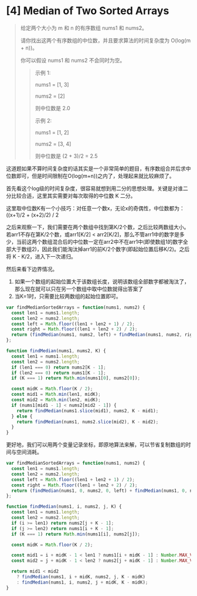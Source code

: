 # [4] Median of Two Sorted Arrays

>给定两个大小为 m 和 n 的有序数组 nums1 和 nums2。
>
>请你找出这两个有序数组的中位数，并且要求算法的时间复杂度为 O(log(m + n))。
>
>你可以假设 nums1 和 nums2 不会同时为空。
>
>>示例 1:
>>
>>nums1 = [1, 3]
>>
>>nums2 = [2]
>>
>>则中位数是 2.0
>>
>>示例 2:
>>
>>nums1 = [1, 2]
>>
>>nums2 = [3, 4]
>>
>>则中位数是 (2 + 3)/2 = 2.5

这道题如果不算时间复杂度的话其实是一个非常简单的题目，有序数组合并后求中位数即可，但是时间限制在O(log(m+n))之内了，处理起来就比较麻烦了。

首先看这个log级的时间复杂度，很容易就想到用二分的思想处理。关键是对谁二分比较合适，这里其实需要对每次取得的中位数 K 二分。

这里取中位数K有一个小技巧：对任意一个数x，无论x的奇偶性，中位数都为： ((x+1)/2 + (x+2)/2) / 2

之后来观察一下，我们需要在两个数组中找到第K/2个数，之后比较两数组大小。若arr1不存在第K/2个数，或arr1[K/2] < arr2[K/2]，那么不管arr1中的数字是多少，当前这两个数组混合后的中位数一定在arr2中不在arr1中(即使数组1的数字全部大于数组2)，因此我们能淘汰掉arr1的前K/2个数字(即起始位置后移K/2)。之后将 K - K/2，进入下一次递归。

然后来看下边界情况。

1. 如果一个数组的起始位置大于该数组长度，说明该数组全部数字都被淘汰了，那么现在就可以只在另一个数组中取中位数就得出答案了
2. 当K=1时，只需要比较两数组的起始位置即可。

```js
var findMedianSortedArrays = function(nums1, nums2) {
  const len1 = nums1.length;
  const len2 = nums2.length;
  const left = Math.floor((len1 + len2 + 1) / 2);
  const right = Math.floor((len1 + len2 + 2) / 2);
  return (findMedian(nums1, nums2, left) + findMedian(nums1, nums2, right)) / 2;
};

function findMedian(nums1, nums2, K) {
  const len1 = nums1.length;
  const len2 = nums2.length;
  if (len1 === 0) return nums2[K - 1];
  if (len2 === 0) return nums1[K - 1];
  if (K === 1) return Math.min(nums1[0], nums2[0]);

  const midK = Math.floor(K / 2);
  const mid1 = Math.min(len1, midK);
  const mid2 = Math.min(len2, midK);
  if (nums1[mid1 - 1] < nums2[mid2 - 1]) {
    return findMedian(nums1.slice(mid1), nums2, K - mid1);
  } else {
    return findMedian(nums1, nums2.slice(mid2), K - mid2);
  }
}
```

更好地，我们可以用两个变量记录坐标，即原地算法来解，可以节省复制数组的时间与空间消耗。

```js
var findMedianSortedArrays = function(nums1, nums2) {
  const len1 = nums1.length;
  const len2 = nums2.length;
  const left = Math.floor((len1 + len2 + 1) / 2);
  const right = Math.floor((len1 + len2 + 2) / 2);
  return (findMedian(nums1, 0, nums2, 0, left) + findMedian(nums1, 0, nums2, 0, right)) / 2;
};

function findMedian(nums1, i, nums2, j, K) {
  const len1 = nums1.length;
  const len2 = nums2.length;
  if (i >= len1) return nums2[j + K - 1];
  if (j >= len2) return nums1[i + K - 1];
  if (K === 1) return Math.min(nums1[i], nums2[j]);

  const midK = Math.floor(K / 2);

  const mid1 = i + midK - 1 < len1 ? nums1[i + midK - 1] : Number.MAX_VALUE;
  const mid2 = j + midK - 1 < len2 ? nums2[j + midK - 1] : Number.MAX_VALUE;

  return mid1 < mid2
    ? findMedian(nums1, i + midK, nums2, j, K - midK)
    : findMedian(nums1, i, nums2, j + midK, K - midK);
}
```
